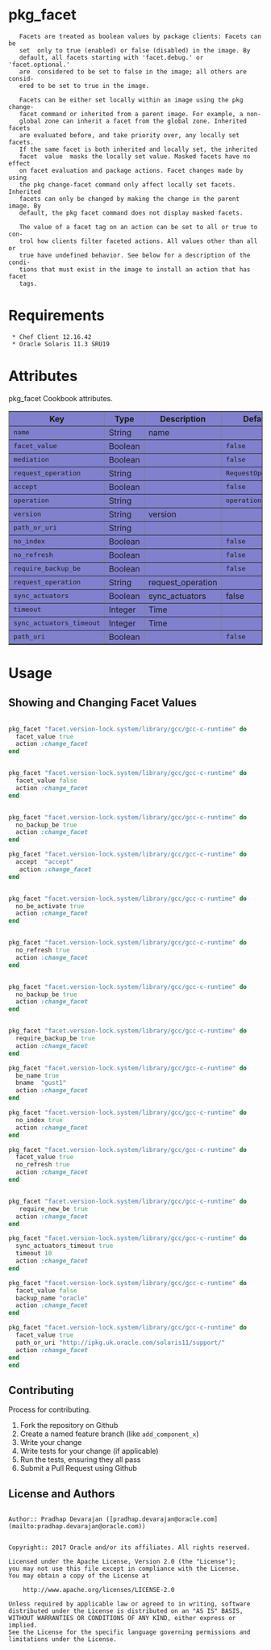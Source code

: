 pkg_facet
=========

       Facets are treated as boolean values by package clients: Facets can be
       set  only to true (enabled) or false (disabled) in the image. By
       default, all facets starting with 'facet.debug.' or 'facet.optional.'
       are  considered to be set to false in the image; all others are consid-
       ered to be set to true in the image.

       Facets can be either set locally within an image using the pkg change-
       facet command or inherited from a parent image. For example, a non-
       global zone can inherit a facet from the global zone. Inherited facets
       are evaluated before, and take priority over, any locally set facets.
       If the same facet is both inherited and locally set, the inherited
       facet  value  masks the locally set value. Masked facets have no effect
       on facet evaluation and package actions. Facet changes made by using
       the pkg change-facet command only affect locally set facets. Inherited
       facets can only be changed by making the change in the parent image. By
       default, the pkg facet command does not display masked facets.

       The value of a facet tag on an action can be set to all or true to con-
       trol how clients filter faceted actions. All values other than all or
       true have undefined behavior. See below for a description of the condi-
       tions that must exist in the image to install an action that has facet
       tags.


Requirements
============

     * Chef Client 12.16.42
     * Oracle Solaris 11.3 SRU19


Attributes
==========

pkg_facet Cookbook attributes.

<table border="1" bgcolor="#8080cc">
 <tr>
    <th>Key</th>
    <th>Type</th>
    <th>Description</th>
    <th>Default</th>
  </tr>
<tr>
    <td><tt>name</tt></td>
    <td>String</td>
    <td>name</td>
    <td><tt></tt></td>
  </tr>
<td><tt>facet_value</tt></td>
    <td>Boolean</td>
    <td></td>
    <td><tt>false</tt></td>
  </tr>

<td><tt>mediation</tt></td>
    <td>Boolean</td>
    <td></td>
    <td><tt>false</tt></td>
  </tr>

<td><tt>request_operation</tt></td>
    <td>String</td>
    <td></td>
    <td><tt>RequestOperation</tt></td>
  </tr>

<td><tt>accept</tt></td>
    <td>Boolean</td>
    <td></td>
    <td><tt>false</tt></td>
  </tr>

<td><tt>operation</tt></td>
    <td>String</td>
    <td></td>
    <td><tt>operation</tt></td>
  </tr>

 <tr>
    <td><tt>version</tt></td>
    <td>String</td>
    <td>version</td>
    <td><tt></tt></td>
  </tr>
  <tr>
    <td><tt>path_or_uri</tt></td>
    <td>String</td>
    <td></td> 
    <td><tt></tt></td>
  </tr>
   <tr>
    <td><tt>no_index</tt></td>
    <td>Boolean</td>
    <td></td> 
    <td><tt>false</tt></td>
  </tr>
   <tr>
    <td><tt>no_refresh</tt></td>
    <td>Boolean</td>
    <td></td> 
    <td><tt>false</tt></td>
  </tr> 

 <td><tt>require_backup_be</tt></td>
    <td>Boolean</td>
    <td></td> 
    <td><tt>false</tt></td>
  </tr> 

  <tr>
    <td><tt>request_operation</tt></td>
    <td>String</td>
    <td>request_operation</td> 
    <td><tt></tt></td>
  </tr>
  <tr>
    <td><tt>sync_actuators</tt></td>
    <td>Boolean</td>
    <td>sync_actuators</td> 
    <td>false</td>
  </tr>
  <tr>
    <td><tt>timeout</tt></td>
    <td>Integer</td>
    <td>Time</td> 
    <td><tt></tt></td>
  </tr>

  <tr>
    <td><tt>sync_actuators_timeout</tt></td>
    <td>Integer</td>
    <td>Time</td> 
    <td><tt></tt></td>
  </tr>

<tr>
    <td><tt>path_uri</tt></td>
    <td>Boolean</td>
    <td></td> 
    <td><tt>false</tt></td>
  </tr>
</table>
  

Usage
=====
  
Showing and Changing Facet Values
---------------------------------
```ruby
 
pkg_facet "facet.version-lock.system/library/gcc/gcc-c-runtime" do
  facet_value true
  action :change_facet
end


pkg_facet "facet.version-lock.system/library/gcc/gcc-c-runtime" do
  facet_value false
  action :change_facet
end


pkg_facet "facet.version-lock.system/library/gcc/gcc-c-runtime" do
  no_backup_be true
  action :change_facet
end

pkg_facet "facet.version-lock.system/library/gcc/gcc-c-runtime" do
  accept  "accept"
   action :change_facet
end


pkg_facet "facet.version-lock.system/library/gcc/gcc-c-runtime" do
  no_be_activate true
  action :change_facet
end


pkg_facet "facet.version-lock.system/library/gcc/gcc-c-runtime" do
  no_refresh true
  action :change_facet
end


pkg_facet "facet.version-lock.system/library/gcc/gcc-c-runtime" do
  no_backup_be true
  action :change_facet
end


pkg_facet "facet.version-lock.system/library/gcc/gcc-c-runtime" do
  require_backup_be true
  action :change_facet
end

pkg_facet "facet.version-lock.system/library/gcc/gcc-c-runtime" do
  be_name true 
  bname  "gust1"
  action :change_facet
end

pkg_facet "facet.version-lock.system/library/gcc/gcc-c-runtime" do
  no_index true
  action :change_facet
end

pkg_facet "facet.version-lock.system/library/gcc/gcc-c-runtime" do
  facet_value true
  no_refresh true
  action :change_facet
end


pkg_facet "facet.version-lock.system/library/gcc/gcc-c-runtime" do
   require_new_be true
  action :change_facet
end

pkg_facet "facet.version-lock.system/library/gcc/gcc-c-runtime" do
  sync_actuators_timeout true
  timeout 10
  action :change_facet
end

pkg_facet "facet.version-lock.system/library/gcc/gcc-c-runtime" do
  facet_value false
  backup_name "oracle" 
  action :change_facet
end

pkg_facet "facet.version-lock.system/library/gcc/gcc-c-runtime" do
  facet_value true
  path_or_uri "http://ipkg.uk.oracle.com/solaris11/support/" 
  action :change_facet
end
end
```

Contributing
------------
Process for contributing.

1. Fork the repository on Github
2. Create a named feature branch (like `add_component_x`)
3. Write your change
4. Write tests for your change (if applicable)
5. Run the tests, ensuring they all pass
6. Submit a Pull Request using Github

 License and Authors
 -------------------
```text

Author:: Pradhap Devarajan ([pradhap.devarajan@oracle.com](mailto:pradhap.devarajan@oracle.com))


Copyright:: 2017 Oracle and/or its affiliates. All rights reserved.

Licensed under the Apache License, Version 2.0 (the "License");
you may not use this file except in compliance with the License.
You may obtain a copy of the License at

    http://www.apache.org/licenses/LICENSE-2.0

Unless required by applicable law or agreed to in writing, software
distributed under the License is distributed on an "AS IS" BASIS,
WITHOUT WARRANTIES OR CONDITIONS OF ANY KIND, either express or implied.
See the License for the specific language governing permissions and
limitations under the License.
```
